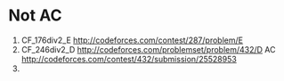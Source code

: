 # Not AC
1. CF_176div2_E http://codeforces.com/contest/287/problem/E
2. CF_246div2_D http://codeforces.com/problemset/problem/432/D
    AC http://codeforces.com/contest/432/submission/25528953
3. 


